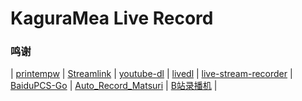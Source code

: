 # KaguraMea Live Record

### 鸣谢

| [printempw](https://github.com/printempw) | [Streamlink](https://github.com/streamlink/streamlink) | [youtube-dl](https://github.com/ytdl-org/youtube-dl) | [livedl](https://github.com/himananiito/livedl) | [live-stream-recorder](https://github.com/printempw/live-stream-recorder) | [BaiduPCS-Go](https://github.com/iikira/BaiduPCS-Go) | [Auto_Record_Matsuri](https://github.com/fzxiao233/Auto_Record_Matsuri) | [B站录播机](http://live.weibo333.com/s/7viudi3BE) |
